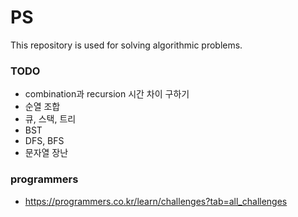 # PS
 This repository is used for solving algorithmic problems.


### TODO
- combination과 recursion 시간 차이 구하기
- 순열 조합
- 큐, 스택, 트리
- BST
- DFS, BFS
- 문자열 장난

### programmers
- https://programmers.co.kr/learn/challenges?tab=all_challenges